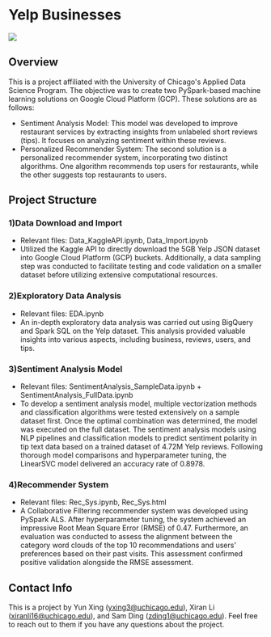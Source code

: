 # Yelp Businesses 

![](Pres_first_page.png)

## Overview
This is a project affiliated with the University of Chicago's Applied Data Science Program. The objective was to create two PySpark-based machine learning solutions on Google Cloud Platform (GCP). These solutions are as follows:

- Sentiment Analysis Model: This model was developed to improve restaurant services by extracting insights from unlabeled short reviews (tips). It focuses on analyzing sentiment within these reviews.
- Personalized Recommender System: The second solution is a personalized recommender system, incorporating two distinct algorithms. One algorithm recommends top users for restaurants, while the other suggests top restaurants to users.

## Project Structure
### 1)Data Download and Import 
- Relevant files: Data_KaggleAPI.ipynb, Data_Import.ipynb
- Utilized the Kaggle API to directly download the 5GB Yelp JSON dataset into Google Cloud Platform (GCP) buckets. Additionally, a data sampling step was conducted to facilitate testing and code validation on a smaller dataset before utilizing extensive computational resources.

### 2)Exploratory Data Analysis
- Relevant files: EDA.ipynb
- An in-depth exploratory data analysis was carried out using BigQuery and Spark SQL on the Yelp dataset. This analysis provided valuable insights into various aspects, including business, reviews, users, and tips.

### 3)Sentiment Analysis Model 
- Relevant files: SentimentAnalysis_SampleData.ipynb + SentimentAnalysis_FullData.ipynb
- To develop a sentiment analysis model, multiple vectorization methods and classification algorithms were tested extensively on a sample dataset first. Once the optimal combination was determined, the model was executed on the full dataset. The sentiment analysis models using NLP pipelines and classification models to predict sentiment polarity in tip text data based on a trained dataset of 4.72M Yelp reviews. Following thorough model comparisons and hyperparameter tuning, the LinearSVC model delivered an accuracy rate of 0.8978.

### 4)Recommender System
- Relevant files: Rec_Sys.ipynb, Rec_Sys.html
- A Collaborative Filtering recommender system was developed using PySpark ALS. After hyperparameter tuning, the system achieved an impressive Root Mean Square Error (RMSE) of 0.47. Furthermore, an evaluation was conducted to assess the alignment between the category word clouds of the top 10 recommendations and users' preferences based on their past visits. This assessment confirmed positive validation alongside the RMSE assessment.

## Contact Info
This is a project by Yun Xing ([yxing3@uchicago.edu](mailto:yxing3@uchicago.edu)), Xiran Li ([xiranli16@uchicago.edu](mailto:xiranli16@uchicago.edu)), and Sam Ding ([zding1@uchicago.edu](mailto:zding1@uchicago.edu)). 
Feel free to reach out to them if you have any questions about the project.

